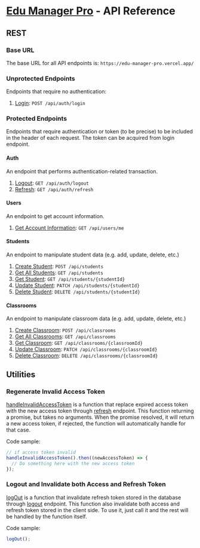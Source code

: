 # [Edu Manager Pro](../../README.md) - API Reference

## REST

### Base URL

The base URL for all API endpoints is:
`https://edu-manager-pro.vercel.app/`

### Unprotected Endpoints

Endpoints that require no authentication:

1. [Login](auth.md#login): `POST /api/auth/login`

### Protected Endpoints

Endpoints that require authentication or token (to be precise) to be included in the header of each request. The token can be acquired from login endpoint.

#### Auth

An endpoint that performs authentication-related transaction.

1. [Logout](auth.md#logout): `GET /api/auth/logout`
2. [Refresh](auth.md#refresh): `GET /api/auth/refresh`

#### Users

An endpoint to get account information.

1. [Get Account Information](users.md): `GET /api/users/me`

#### Students

An endpoint to manipulate student data (e.g. add, update, delete, etc.)

1. [Create Student](student.md#create-student): `POST /api/students`
2. [Get All Students](student.md#get-all-students): `GET /api/students`
3. [Get Student](student.md#get-student): `GET /api/students/{studentId}`
4. [Update Student](student.md#update-student): `PATCH /api/students/{studentId}`
5. [Delete Student](student.md#delete-student): `DELETE /api/students/{studentId}`

#### Classrooms

An endpoint to manipulate classroom data (e.g. add, update, delete, etc.)

1. [Create Classroom](classroom.md#create-classroom): `POST /api/classrooms`
2. [Get All Classrooms](classroom.md#get-all-classrooms): `GET /api/classrooms`
3. [Get Classroom](classroom.md#get-classroom): `GET /api/classrooms/{classroomId}`
4. [Update Classroom](classroom.md#update-classroom): `PATCH /api/classrooms/{classroomId}`
5. [Delete Classroom](classroom.md#delete-classroom): `DELETE /api/classrooms/{classroomId}`

## Utilities

### Regenerate Invalid Access Token

[handleInvalidAccessToken](../../src/lib/auth.js) is a function that replace expired access token with the new access token through [refresh](auth.md#refresh) endpoint. This function returning a promise, but takes no arguments. When the promise resolved, it will return a new access token, if rejected, the function will automatically handle for that case.

Code sample:

```js
// if access token invalid
handleInvalidAccessToken().then((newAccessToken) => {
  // Do something here with the new access token
});
```

### Logout and Invalidate both Access and Refresh Token

[logOut](../../src/lib/auth.js) is a function that invalidate refresh token stored in the database through [logout](auth.md#logout) endpoint. This function also invalidate both access and refresh token stored in the client side. To use it, just call it and the rest will be handled by the function itself.

Code sample:

```js
logOut();
```

